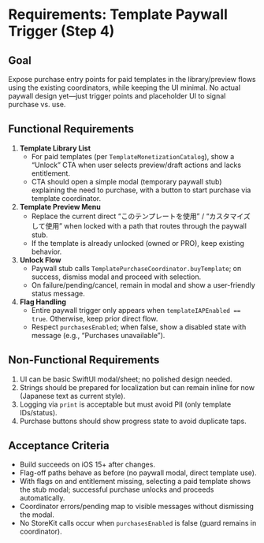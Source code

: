 # Requirements: Template Paywall Trigger (Step 4)

## Goal
Expose purchase entry points for paid templates in the library/preview flows using the existing coordinators, while keeping the UI minimal. No actual paywall design yet—just trigger points and placeholder UI to signal purchase vs. use.

## Functional Requirements
1. **Template Library List**
   - For paid templates (per `TemplateMonetizationCatalog`), show a “Unlock” CTA when user selects preview/draft actions and lacks entitlement.
   - CTA should open a simple modal (temporary paywall stub) explaining the need to purchase, with a button to start purchase via template coordinator.
2. **Template Preview Menu**
   - Replace the current direct “このテンプレートを使用” / “カスタマイズして使用” when locked with a path that routes through the paywall stub.
   - If the template is already unlocked (owned or PRO), keep existing behavior.
3. **Unlock Flow**
   - Paywall stub calls `TemplatePurchaseCoordinator.buyTemplate`; on success, dismiss modal and proceed with selection.
   - On failure/pending/cancel, remain in modal and show a user-friendly status message.
4. **Flag Handling**
   - Entire paywall trigger only appears when `templateIAPEnabled == true`. Otherwise, keep prior direct flow.
   - Respect `purchasesEnabled`; when false, show a disabled state with message (e.g., “Purchases unavailable”).

## Non-Functional Requirements
1. UI can be basic SwiftUI modal/sheet; no polished design needed.
2. Strings should be prepared for localization but can remain inline for now (Japanese text as current style).
3. Logging via `print` is acceptable but must avoid PII (only template IDs/status).
4. Purchase buttons should show progress state to avoid duplicate taps.

## Acceptance Criteria
- Build succeeds on iOS 15+ after changes.
- Flag-off paths behave as before (no paywall modal, direct template use).
- With flags on and entitlement missing, selecting a paid template shows the stub modal; successful purchase unlocks and proceeds automatically.
- Coordinator errors/pending map to visible messages without dismissing the modal.
- No StoreKit calls occur when `purchasesEnabled` is false (guard remains in coordinator).
